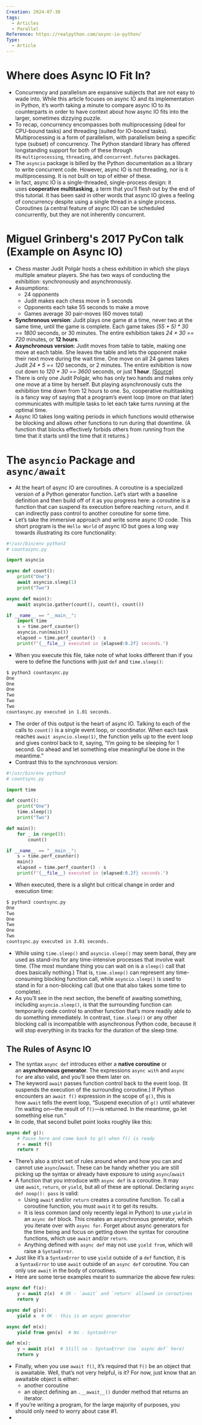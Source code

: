 ```yaml
---
Creation: 2024-07-30
tags:
  - Articles
  - Parallel
Reference: https://realpython.com/async-io-python/
Type:
  - Article
---
```

# Where does Async IO Fit In?
- Concurrency and parallelism are expansive subjects that are not easy to wade into. While this article focuses on async IO and its implementation in Python, it’s worth taking a minute to compare async IO to its counterparts in order to have context about how async IO fits into the larger, sometimes dizzying puzzle.
- To recap, concurrency encompasses both multiprocessing (ideal for CPU-bound tasks) and threading (suited for IO-bound tasks). Multiprocessing is a form of parallelism, with parallelism being a specific type (subset) of concurrency. The Python standard library has offered longstanding support for both of these through its `multiprocessing`, `threading`, and `concurrent.futures` packages.
- The `asyncio` package is billed by the Python documentation as a library to write concurrent code. However, async IO is not threading, nor is it multiprocessing. It is not built on top of either of these.
- In fact, async IO is a single-threaded, single-process design: it uses **cooperative multitasking**, a term that you’ll flesh out by the end of this tutorial. It has been said in other words that async IO gives a feeling of concurrency despite using a single thread in a single process. Coroutines (a central feature of async IO) can be scheduled concurrently, but they are not inherently concurrent.
# Miguel Grinberg's 2017 PyCon talk (Example on Async IO)
- Chess master Judit Polgár hosts a chess exhibition in which she plays multiple amateur players. She has two ways of conducting the exhibition: synchronously and asynchronously.
- Assumptions:
	- 24 opponents
	- Judit makes each chess move in 5 seconds
	- Opponents each take 55 seconds to make a move
	- Games average 30 pair-moves (60 moves total)
- **Synchronous version**: Judit plays one game at a time, never two at the same time, until the game is complete. Each game takes _(55 + 5) * 30 == 1800_ seconds, or 30 minutes. The entire exhibition takes _24 * 30 == 720_ minutes, or **12 hours**.
- **Asynchronous version**: Judit moves from table to table, making one move at each table. She leaves the table and lets the opponent make their next move during the wait time. One move on all 24 games takes Judit _24 * 5 == 120_ seconds, or 2 minutes. The entire exhibition is now cut down to _120 * 30 == 3600_ seconds, or just **1 hour**. [(Source)](https://youtu.be/iG6fr81xHKA?t=4m29s)
- There is only one Judit Polgár, who has only two hands and makes only one move at a time by herself. But playing asynchronously cuts the exhibition time down from 12 hours to one. So, cooperative multitasking is a fancy way of saying that a program’s event loop (more on that later) communicates with multiple tasks to let each take turns running at the optimal time.
- Async IO takes long waiting periods in which functions would otherwise be blocking and allows other functions to run during that downtime. (A function that blocks effectively forbids others from running from the time that it starts until the time that it returns.)
# The `asyncio` Package and `async/await`
- At the heart of async IO are coroutines. A coroutine is a specialized version of a Python generator function. Let’s start with a baseline definition and then build off of it as you progress here: a coroutine is a function that can suspend its execution before reaching `return`, and it can indirectly pass control to another coroutine for some time.
- Let’s take the immersive approach and write some async IO code. This short program is the `Hello World` of async IO but goes a long way towards illustrating its core functionality:
```python
#!/usr/bin/env python3
# countasync.py

import asyncio

async def count():
    print("One")
    await asyncio.sleep(1)
    print("Two")

async def main():
    await asyncio.gather(count(), count(), count())

if __name__ == "__main__":
    import time
    s = time.perf_counter()
    asyncio.run(main())
    elapsed = time.perf_counter() - s
    print(f"{__file__} executed in {elapsed:0.2f} seconds.")
```
- When you execute this file, take note of what looks different than if you were to define the functions with just `def` and `time.sleep()`:
```bash
$ python3 countasync.py
One
One
One
Two
Two
Two
countasync.py executed in 1.01 seconds.
```
- The order of this output is the heart of async IO. Talking to each of the calls to `count()` is a single event loop, or coordinator. When each task reaches `await asyncio.sleep(1)`, the function yells up to the event loop and gives control back to it, saying, “I’m going to be sleeping for 1 second. Go ahead and let something else meaningful be done in the meantime.”
- Contrast this to the synchronous version:
```python
#!/usr/bin/env python3
# countsync.py

import time

def count():
    print("One")
    time.sleep(1)
    print("Two")

def main():
    for _ in range(3):
        count()

if __name__ == "__main__":
    s = time.perf_counter()
    main()
    elapsed = time.perf_counter() - s
    print(f"{__file__} executed in {elapsed:0.2f} seconds.")
```
- When executed, there is a slight but critical change in order and execution time:
```bash
$ python3 countsync.py
One
Two
One
Two
One
Two
countsync.py executed in 3.01 seconds.
```
- While using `time.sleep()` and `asyncio.sleep()` may seem banal, they are used as stand-ins for any time-intensive processes that involve wait time. (The most mundane thing you can wait on is a `sleep()` call that does basically nothing.) That is, `time.sleep()` can represent any time-consuming blocking function call, while `asyncio.sleep()` is used to stand in for a non-blocking call (but one that also takes some time to complete).
- As you’ll see in the next section, the benefit of awaiting something, including `asyncio.sleep()`, is that the surrounding function can temporarily cede control to another function that’s more readily able to do something immediately. In contrast, `time.sleep()` or any other blocking call is incompatible with asynchronous Python code, because it will stop everything in its tracks for the duration of the sleep time.
## The Rules of Async IO
- The syntax `async def` introduces either a **native coroutine** or an **asynchronous generator**. The expressions `async with` and `async for` are also valid, and you’ll see them later on.
- The keyword `await` passes function control back to the event loop. (It suspends the execution of the surrounding coroutine.) If Python encounters an `await f()` expression in the scope of `g()`, this is how `await` tells the event loop, “Suspend execution of `g()` until whatever I’m waiting on—the result of `f()`—is returned. In the meantime, go let something else run.”
- In code, that second bullet point looks roughly like this:
```python
async def g():
    # Pause here and come back to g() when f() is ready
    r = await f()
    return r
```
- There’s also a strict set of rules around when and how you can and cannot use `async`/`await`. These can be handy whether you are still picking up the syntax or already have exposure to using `async`/`await`
- A function that you introduce with `async def` is a coroutine. It may use `await`, `return`, or `yield`, but all of these are optional. Declaring `async def noop(): pass` is valid:
	- Using `await` and/or `return` creates a coroutine function. To call a coroutine function, you must `await` it to get its results.
	- It is less common (and only recently legal in Python) to use `yield` in an `async def` block. This creates an asynchronous generator, which you iterate over with `async for`. Forget about async generators for the time being and focus on getting down the syntax for coroutine functions, which use `await` and/or `return`.
	- Anything defined with `async def` may not use `yield from`, which will raise a `SyntaxError`.
- Just like it’s a `SyntaxError` to use `yield` outside of a `def` function, it is a `SyntaxError` to use `await` outside of an `async def` coroutine. You can only use `await` in the body of coroutines.
- Here are some terse examples meant to summarize the above few rules:
```python
async def f(x):
    y = await z(x)  # OK - `await` and `return` allowed in coroutines
    return y

async def g(x):
    yield x  # OK - this is an async generator

async def m(x):
    yield from gen(x)  # No - SyntaxError

def m(x):
    y = await z(x)  # Still no - SyntaxError (no `async def` here)
    return y
```
- Finally, when you use `await f()`, it’s required that `f()` be an object that is awaitable. Well, that’s not very helpful, is it? For now, just know that an awaitable object is either:
	- another coroutine
	- an object defining an `.__await__()` dunder method that returns an iterator.
- If you’re writing a program, for the large majority of purposes, you should only need to worry about case #1.
- 